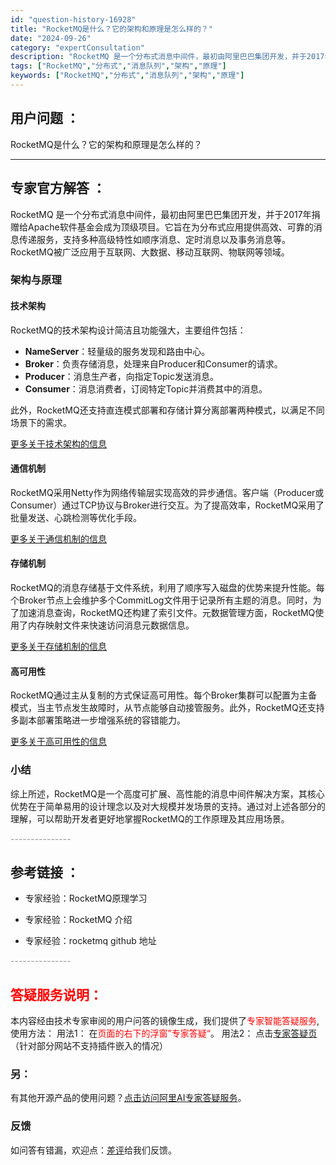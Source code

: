 ```yaml
---
id: "question-history-16928"
title: "RocketMQ是什么？它的架构和原理是怎么样的？"
date: "2024-09-26"
category: "expertConsultation"
description: "RocketMQ 是一个分布式消息中间件，最初由阿里巴巴集团开发，并于2017年捐赠给Apache软件基金会成为顶级项目。它旨在为分布式应用提供高效、可靠的消息传递服务，支持多种高级特性如顺序消息、定时消息以及事务消息等。RocketMQ被广泛应用于互联网、大数据、移动互联网、物联网等领域。### "
tags: ["RocketMQ","分布式","消息队列","架构","原理"]
keywords: ["RocketMQ","分布式","消息队列","架构","原理"]
---
```


## 用户问题 ： 
 RocketMQ是什么？它的架构和原理是怎么样的？  

---------------
## 专家官方解答 ：

RocketMQ 是一个分布式消息中间件，最初由阿里巴巴集团开发，并于2017年捐赠给Apache软件基金会成为顶级项目。它旨在为分布式应用提供高效、可靠的消息传递服务，支持多种高级特性如顺序消息、定时消息以及事务消息等。RocketMQ被广泛应用于互联网、大数据、移动互联网、物联网等领域。

### 架构与原理

#### 技术架构
RocketMQ的技术架构设计简洁且功能强大，主要组件包括：
- **NameServer**：轻量级的服务发现和路由中心。
- **Broker**：负责存储消息，处理来自Producer和Consumer的请求。
- **Producer**：消息生产者，向指定Topic发送消息。
- **Consumer**：消息消费者，订阅特定Topic并消费其中的消息。

此外，RocketMQ还支持直连模式部署和存储计算分离部署两种模式，以满足不同场景下的需求。

[更多关于技术架构的信息](https://rocketmq-learning.com/course/baseLearn/rocketmq_learning-framework/?spm=5176.29160081.0.0.a280608e53BACc#%E6%8A%80%E6%9C%AF%E6%9E%B6%E6%9E%84)

#### 通信机制
RocketMQ采用Netty作为网络传输层实现高效的异步通信。客户端（Producer或Consumer）通过TCP协议与Broker进行交互。为了提高效率，RocketMQ采用了批量发送、心跳检测等优化手段。

[更多关于通信机制的信息](https://rocketmq-learning.com/course/baseLearn/rocketmq_learning-framework/?spm=5176.29160081.0.0.a280608e53BACc#%E9%80%9A%E4%BF%A1%E6%9C%BA%E5%88%B6)

#### 存储机制
RocketMQ的消息存储基于文件系统，利用了顺序写入磁盘的优势来提升性能。每个Broker节点上会维护多个CommitLog文件用于记录所有主题的消息。同时，为了加速消息查询，RocketMQ还构建了索引文件。元数据管理方面，RocketMQ使用了内存映射文件来快速访问消息元数据信息。

[更多关于存储机制的信息](https://rocketmq-learning.com/course/baseLearn/rocketmq_learning-framework/?spm=5176.29160081.0.0.a280608e53BACc#%E5%AD%98%E5%82%A8%E6%9C%BA%E5%88%B6)

#### 高可用性
RocketMQ通过主从复制的方式保证高可用性。每个Broker集群可以配置为主备模式，当主节点发生故障时，从节点能够自动接管服务。此外，RocketMQ还支持多副本部署策略进一步增强系统的容错能力。

[更多关于高可用性的信息](https://rocketmq-learning.com/course/baseLearn/rocketmq_learning-framework/?spm=5176.29160081.0.0.a280608e53BACc#%E9%AB%98%E5%8F%AF%E7%94%A8%E6%9C%BA%E5%88%B6)

### 小结
综上所述，RocketMQ是一个高度可扩展、高性能的消息中间件解决方案，其核心优势在于简单易用的设计理念以及对大规模并发场景的支持。通过对上述各部分的理解，可以帮助开发者更好地掌握RocketMQ的工作原理及其应用场景。


<font color="#949494">---------------</font> 


## 参考链接 ：

* 专家经验：RocketMQ原理学习 
 
 * 专家经验：RocketMQ 介绍 
 
 * 专家经验：rocketmq github 地址 


 <font color="#949494">---------------</font> 
 


## <font color="#FF0000">答疑服务说明：</font> 

本内容经由技术专家审阅的用户问答的镜像生成，我们提供了<font color="#FF0000">专家智能答疑服务</font>,使用方法：
用法1： 在<font color="#FF0000">页面的右下的浮窗”专家答疑“</font>。
用法2： 点击[专家答疑页](https://answer.opensource.alibaba.com/docs/intro)（针对部分网站不支持插件嵌入的情况）
### 另：


有其他开源产品的使用问题？[点击访问阿里AI专家答疑服务](https://answer.opensource.alibaba.com/docs/intro)。
### 反馈
如问答有错漏，欢迎点：[差评](https://ai.nacos.io/user/feedbackByEnhancerGradePOJOID?enhancerGradePOJOId=17304)给我们反馈。

